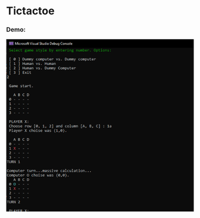 # Tictactoe

### Demo:

![Demo kuva](https://github.com/VigorousWombat/tictactoe/blob/master/images/demo.PNG)
